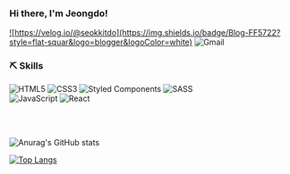 
  
### Hi there, I'm Jeongdo!

<a href="https://velog.io/@seokkitdo" target="_blank">
  
![https://velog.io/@seokkitdo](https://img.shields.io/badge/Blog-FF5722?style=flat-squar&logo=blogger&logoColor=white)  </a>  ![Gmail](https://img.shields.io/badge/sjd12329@gamil.com-D14836?style=flat-squar&logo=gmail&logoColor=white)


### ⛏ Skills

![HTML5](https://img.shields.io/badge/html5-%23E34F26.svg?style=for-the-badge&logo=html5&logoColor=white)
![CSS3](https://img.shields.io/badge/css3-%231572B6.svg?style=for-the-badge&logo=css3&logoColor=white)
![Styled Components](https://img.shields.io/badge/styled--components-DB7093?style=for-the-badge&logo=styled-components&logoColor=white)
![SASS](https://img.shields.io/badge/SASS-hotpink.svg?style=for-the-badge&logo=SASS&logoColor=white)
<br>
![JavaScript](https://img.shields.io/badge/javascript-%23323330.svg?style=for-the-badge&logo=javascript&logoColor=%23F7DF1E)
![React](https://img.shields.io/badge/react-%2320232a.svg?style=for-the-badge&logo=react&logoColor=%2361DAFB)

<br>
<br>


![Anurag's GitHub stats](https://github-readme-stats.vercel.app/api?username=Seokkitdo&theme=buefy&show_icons=true)

[![Top Langs](https://github-readme-stats.vercel.app/api/top-langs/?username=anuraghazra&layout=compact&exclude_repo=java-tutorial,anuraghazra.github.io)](https://github.com/anuraghazra/github-readme-stats)
  


<!--
**Seokkitdo/Seokkitdo** is a ✨ _special_ ✨ repository because its `README.md` (this file) appears on your GitHub profile.

Here are some ideas to get you started:

- 🔭 I’m currently working on ...
- 🌱 I’m currently learning ...
- 👯 I’m looking to collaborate on ...
- 🤔 I’m looking for help with ...
- 💬 Ask me about ...
- 📫 How to reach me: ...
- 😄 Pronouns: ...
- ⚡ Fun fact: ...
-->
